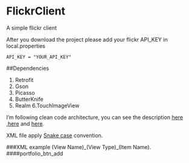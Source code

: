 # FlickrClient
A simple flickr client 

After you download the project please add your flickr API_KEY in local.properties

```
API_KEY = "YOUR_API_KEY"
```


##Dependencies
1. Retrofit
2. Gson
3. Picasso
4. ButterKnife
5. Realm
6.TouchImageView

I’m following clean code architecture, you can see the description [here](https://medium.com/@abozaid/android-clean-code-architecture-751b719e0063#.oh9v4e9ce)
,[here](https://medium.com/@dmilicic/a-detailed-guide-on-developing-android-apps-using-the-clean-architecture-pattern-d38d71e94029#.lrh6vgpxk)
and [here](http://fernandocejas.com/2014/09/03/architecting-android-the-clean-way/).


XML file apply [Snake case](https://en.wikipedia.org/wiki/Snake_case) convention.

###XML example
(View Name)\_(View Type)_(Item Name).
####portfolio\_btn_add
